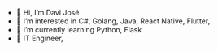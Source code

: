 - 👋 Hi, I’m Davi José
- 👀 I’m interested in C#, Golang, Java, React Native, Flutter, 
- 🌱 I’m currently learning Python, Flask
- 🎒 IT Engineer, 

<!---
davifrjose/davifrjose is a ✨ special ✨ repository because its `README.md` (this file) appears on your GitHub profile.
You can click the Preview link to take a look at your changes.
--->
